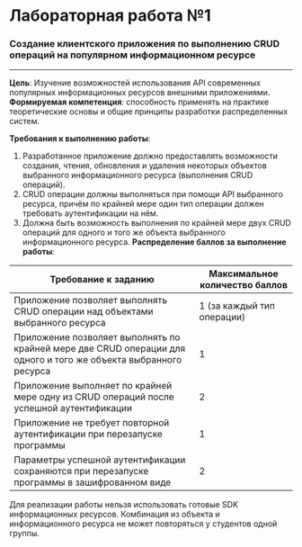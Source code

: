 # Лабораторная работа №1

### Создание клиентского приложения по выполнению CRUD операций на популярном информационном ресурсе

___

**Цель**: Изучение возможностей использования API современных популярных информационных ресурсов внешними приложениями.
**Формируемая компетенция**: способность применять на практике теоретические основы и общие принципы разработки
распределенных систем.

**Требования к выполнению работы**:

1. Разработанное приложение должно предоставлять возможности создания, чтения, обновления и удаления некоторых объектов
   выбранного информационного ресурса (выполнения CRUD операций).
2. CRUD операции должны выполняться при помощи API выбранного ресурса, причём по крайней мере один тип операции должен
   требовать аутентификации на нём.
3. Должна быть возможность выполнения по крайней мере двух CRUD операций для одного и того же объекта выбранного
   информационного ресурса.
   **Распределение баллов за выполнение работы**:

| Требование к заданию                                                                                             | Максимальное количество баллов |
|------------------------------------------------------------------------------------------------------------------|--------------------------------|
| Приложение позволяет выполнять CRUD операции над объектами выбранного ресурса                                    | 1 (за каждый тип операции)     |
| Приложение позволяет выполнять по крайней мере две CRUD операции для одного и того же объекта выбранного ресурса | 1                              |
| Приложение выполняет по крайней мере одну из CRUD операций после успешной аутентификации                         | 2                              |
| Приложение не требует повторной аутентификации при перезапуске программы                                         | 1                              |
| Параметры успешной аутентификации сохраняются при перезапуске программы в зашифрованном виде                     | 2                              |

Для реализации работы нельзя использовать готовые SDK информационных ресурсов. Комбинация из объекта и информационного
ресурса не может повторяться у студентов одной группы.
